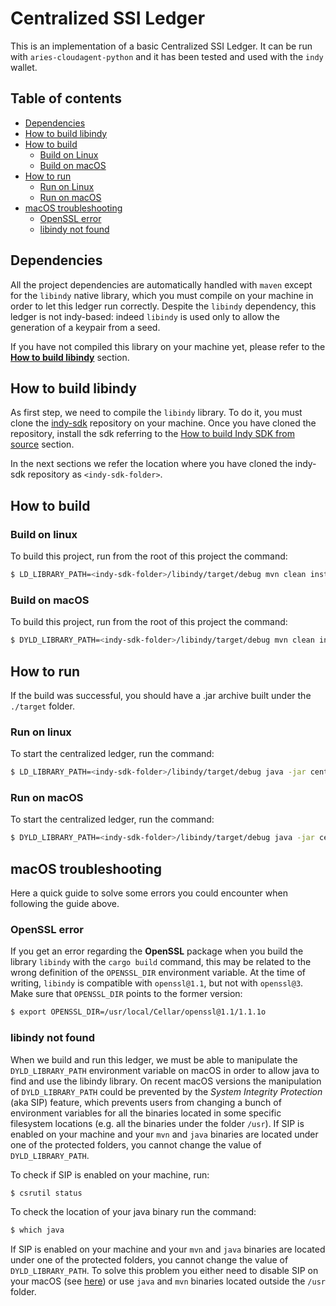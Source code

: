 # Centralized SSI Ledger

This is an implementation of a basic Centralized SSI Ledger. It can be run with `aries-cloudagent-python` and it has been tested and used with the `indy` wallet.

## Table of contents
- [Dependencies](#dependencies)
- [How to build libindy](#how-to-build-libindy)
- [How to build](#how-to-build)
  - [Build on Linux](#build-on-linux)
  - [Build on macOS](#build-on-macos)
- [How to run](#how-to-run)
  - [Run on Linux](#run-on-linux)
  - [Run on macOS](#run-on-macos)
- [macOS troubleshooting](#macos-troubleshooting)
  - [OpenSSL error](#openssl-error)
  - [libindy not found](#libindy-not-found)

## Dependencies

All the project dependencies are automatically handled with `maven` except for the `libindy` native library, which you must compile on your machine in order to let this ledger run correctly. Despite the `libindy` dependency, this ledger is not indy-based: indeed `libindy` is used only to allow the generation of a keypair from a seed.

If you have not compiled this library on your machine yet, please refer to the [**How to build libindy**](#how-to-build-libindy) section.

## How to build libindy

As first step, we need to compile the `libindy` library. To do it, you must clone the [indy-sdk](https://github.com/hyperledger/indy-sdk) repository on your machine. Once you have cloned the repository, install the sdk referring to the [How to build Indy SDK from source](https://github.com/hyperledger/indy-sdk/blob/master/README.md#how-to-build-indy-sdk-from-source) section.

In the next sections we refer the location where you have cloned the indy-sdk repository as `<indy-sdk-folder>`.

## How to build

### Build on linux

To build this project, run from the root of this project the command:

```bash
$ LD_LIBRARY_PATH=<indy-sdk-folder>/libindy/target/debug mvn clean install
```

### Build on macOS

To build this project, run from the root of this project the command:

```bash
$ DYLD_LIBRARY_PATH=<indy-sdk-folder>/libindy/target/debug mvn clean install
```

## How to run

If the build was successful, you should have a .jar archive built under the `./target` folder.

### Run on linux

To start the centralized ledger, run the command:

```bash
$ LD_LIBRARY_PATH=<indy-sdk-folder>/libindy/target/debug java -jar centralizedledger-0.0.1-SNAPSHOT.jar
```

### Run on macOS

To start the centralized ledger, run the command:

```bash
$ DYLD_LIBRARY_PATH=<indy-sdk-folder>/libindy/target/debug java -jar centralizedledger-0.0.1-SNAPSHOT.jar
```

## macOS troubleshooting

Here a quick guide to solve some errors you could encounter when following the guide above.

### OpenSSL error

If you get an error regarding the **OpenSSL** package when you build the library `libindy` with the `cargo build` command, this may be related to the wrong definition of the `OPENSSL_DIR` environment variable. At the time of writing, `libindy` is compatible with `openssl@1.1`, but not with `openssl@3`. Make sure that `OPENSSL_DIR` points to the former version:

```bash
$ export OPENSSL_DIR=/usr/local/Cellar/openssl@1.1/1.1.1o
```

### libindy not found

When we build and run this ledger, we must be able to manipulate the `DYLD_LIBRARY_PATH` environment variable on macOS in order to allow java to find and use the libindy library. On recent macOS versions the manipulation of `DYLD_LIBRARY_PATH` could be prevented by the *System Integrity Protection* (aka SIP) feature, which prevents users from changing a bunch of environment variables for all the binaries located in some specific filesystem locations (e.g. all the binaries under the folder `/usr`). If SIP is enabled on your machine and your `mvn` and `java` binaries are located under one of the protected folders, you cannot change the value of `DYLD_LIBRARY_PATH`.

To check if SIP is enabled on your machine, run:

```bash
$ csrutil status
```

To check the location of your java binary run the command:

```bash
$ which java
```

If SIP is enabled on your machine and your `mvn` and `java` binaries are located under one of the protected folders, you cannot change the value of `DYLD_LIBRARY_PATH`. To solve this problem you either need to disable SIP on your macOS (see [here](https://developer.apple.com/documentation/security/disabling_and_enabling_system_integrity_protection)) or use `java` and `mvn` binaries located outside the `/usr` folder.
